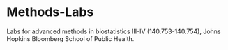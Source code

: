 # Methods-Labs
Labs for advanced methods in biostatistics III-IV (140.753-140.754), Johns Hopkins Bloomberg School of Public Health.
